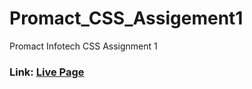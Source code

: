 # Promact_CSS_Assigement1
Promact Infotech CSS Assignment 1 
###  Link: [Live Page](https://jayminvalaki.me/Promact_CSS_Assigement1/)
